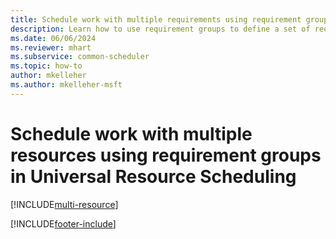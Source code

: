 ```yaml
---
title: Schedule work with multiple requirements using requirement groups in Universal Resource Scheduling
description: Learn how to use requirement groups to define a set of requirements that are needed for a job and then schedule all those requirements at once.
ms.date: 06/06/2024
ms.reviewer: mhart
ms.subservice: common-scheduler
ms.topic: how-to
author: mkelleher
ms.author: mkelleher-msft
---
```


# Schedule work with multiple resources using requirement groups in Universal Resource Scheduling

[!INCLUDE[multi-resource](../shared/urs/multi-resource-scheduling.md)]


[!INCLUDE[footer-include](../includes/footer-banner.md)]
